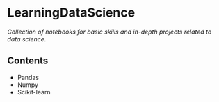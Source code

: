 # LearningDataScience
*Collection of notebooks for basic skills and in-depth projects related to data science.*

## Contents
* Pandas
* Numpy
* Scikit-learn
